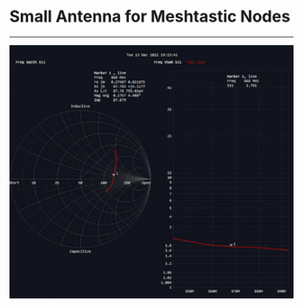 # Small Antenna for Meshtastic Nodes
---

![LoRa data sheet](https://github.com/anthonymcwhite/Devious-Designs-HHL/blob/main/Hardware-General/Meshtastic/Antenna_Options/Small/antenna_data_sheet-LoRa.png)
